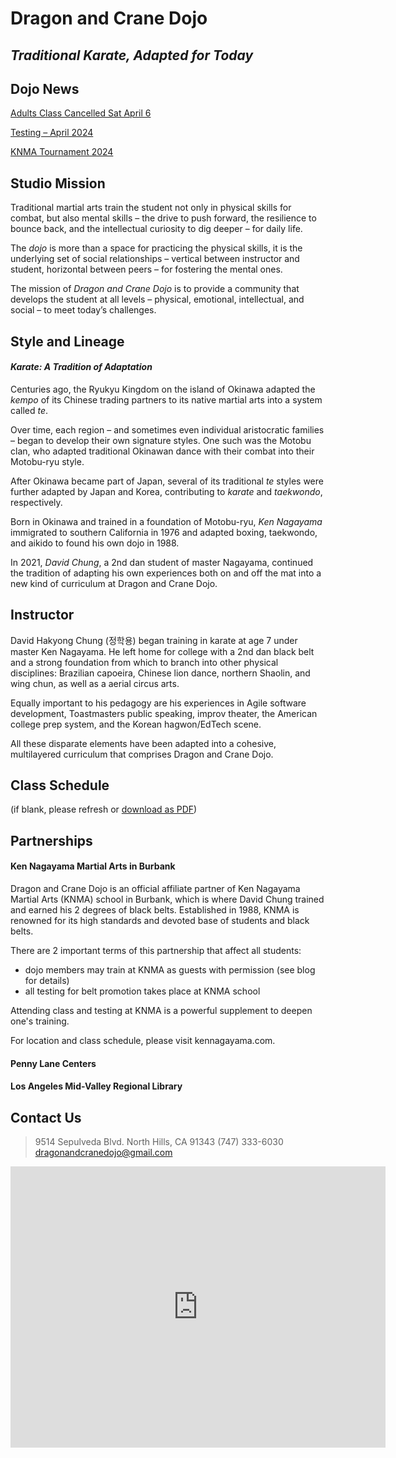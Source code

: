 # Dragon and Crane Dojo

## _Traditional Karate, Adapted for Today_

## Dojo News

[Adults Class Cancelled Sat April 6](./cancel-adults-sat-apr-6-2024/)

[Testing – April 2024](./testing-apr-2024/)

[KNMA Tournament 2024](./knma-tournament-2024/)

## Studio Mission

Traditional martial arts train the student not only in physical skills for combat, but also mental skills – the drive to push forward, the resilience to bounce back, and the intellectual curiosity to dig deeper – for daily life.

The _dojo_ is more than a space for practicing the physical skills, it is the underlying set of social relationships – vertical between instructor and student, horizontal between peers – for fostering the mental ones.

The mission of _Dragon and Crane Dojo_ is to provide a community that develops the student at all levels – physical, emotional, intellectual, and social – to meet today’s challenges.


## Style and Lineage

#### _Karate: A Tradition of Adaptation_

Centuries ago, the Ryukyu Kingdom on the island of Okinawa adapted the _kempo_ of its Chinese trading partners to its native martial arts into a system called _te_.

Over time, each region – and sometimes even individual aristocratic families – began to develop their own signature styles. One such was the Motobu clan, who adapted traditional Okinawan dance with their combat into their Motobu-ryu style.

After Okinawa became part of Japan, several of its traditional _te_ styles were further adapted by Japan and Korea, contributing to _karate_ and _taekwondo_, respectively.

Born in Okinawa and trained in a foundation of Motobu-ryu, _Ken Nagayama_ immigrated to southern California in 1976 and adapted boxing, taekwondo, and aikido to found his own dojo in 1988.

In 2021, _David Chung_, a 2nd dan student of master Nagayama, continued the tradition of adapting his own experiences both on and off the mat into a new kind of curriculum at Dragon and Crane Dojo.

## Instructor

David Hakyong Chung (정학용) began training in karate at age 7 under master Ken Nagayama. He left home for college with a 2nd dan black belt and a strong foundation from which to branch into other physical disciplines: Brazilian capoeira, Chinese lion dance, northern Shaolin, and wing chun, as well as a aerial circus arts.

Equally important to his pedagogy are his experiences in Agile software development, Toastmasters public speaking, improv theater, the American college prep system, and the Korean hagwon/EdTech scene.

All these disparate elements have been adapted into a cohesive, multilayered curriculum that comprises Dragon and Crane Dojo.

## Class Schedule

(if blank, please refresh or [download as PDF](assets/Class-Schedule-2024.pdf))


## Partnerships

#### Ken Nagayama Martial Arts in Burbank

Dragon and Crane Dojo is an official affiliate partner of Ken Nagayama Martial Arts (KNMA) school in Burbank, which is where David Chung trained and earned his 2 degrees of black belts. Established in 1988, KNMA is renowned for its high standards and devoted base of students and black belts.

There are 2 important terms of this partnership that affect all students:

 - dojo members may train at KNMA as guests with permission (see blog for details)
 - all testing for belt promotion takes place at KNMA school

Attending class and testing at KNMA is a powerful supplement to deepen one's training.

For location and class schedule, please visit kennagayama.com.

#### Penny Lane Centers

#### Los Angeles Mid-Valley Regional Library


## Contact Us

> 9514 Sepulveda Blvd.
> North Hills, CA 91343
> (747) 333-6030
> dragonandcranedojo@gmail.com


<iframe src="https://www.google.com/maps/embed?pb=!1m18!1m12!1m3!1d3298.2035521160765!2d-118.46961852427543!3d34.24334927308559!2m3!1f0!2f0!3f0!3m2!1i1024!2i768!4f13.1!3m3!1m2!1s0x80c291feacd6c5b7%3A0x77e18e71b7413de9!2sDragon%20and%20Crane%20Dojo!5e0!3m2!1sen!2sus!4v1712308155791!5m2!1sen!2sus" width="600" height="450" style="border:0;" allowfullscreen="" loading="lazy" referrerpolicy="no-referrer-when-downgrade"></iframe>

<!-- https://www.google.com/maps/embed?pb=!1m16!1m12!1m3!1d100921.8397227734!2d-122.50711698562192!3d37.77111185957552!2m3!1f0!2f0!3f0!3m2!1i1024!2i768!4f13.1!2m1!1sGithub!5e0!3m2!1sen!2sus!4v1464784986282 -->